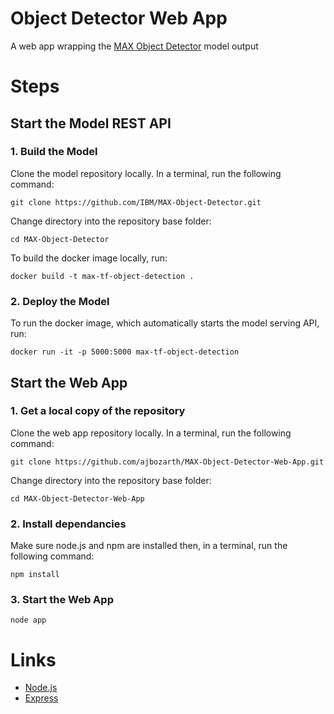 # Object Detector Web App
A web app wrapping the [MAX Object Detector](https://github.com/IBM/MAX-Object-Detector) model output

# Steps

## Start the Model REST API

### 1. Build the Model

Clone the model repository locally. In a terminal, run the following command:

```
git clone https://github.com/IBM/MAX-Object-Detector.git
```

Change directory into the repository base folder:

```
cd MAX-Object-Detector
```

To build the docker image locally, run:

```
docker build -t max-tf-object-detection .
```

### 2. Deploy the Model

To run the docker image, which automatically starts the model serving API, run:

```
docker run -it -p 5000:5000 max-tf-object-detection
```

## Start the Web App

### 1. Get a local copy of the repository

Clone the web app repository locally. In a terminal, run the following command:

```
git clone https://github.com/ajbozarth/MAX-Object-Detector-Web-App.git
```

Change directory into the repository base folder:

```
cd MAX-Object-Detector-Web-App
```

### 2. Install dependancies

Make sure node.js and npm are installed then, in a terminal, run the following command:

```
npm install
```

### 3. Start the Web App

```
node app
```

# Links
- [Node.js](https://nodejs.org/en/)
- [Express](https://expressjs.com)